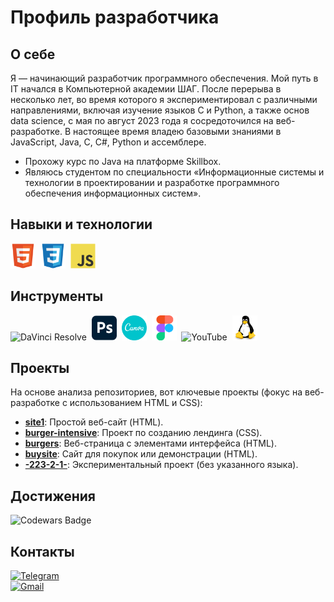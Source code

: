 
# Профиль разработчика

## О себе
Я — начинающий разработчик программного обеспечения. Мой путь в IT начался в Компьютерной академии ШАГ. После перерыва в несколько лет, во время которого я экспериментировал с различными направлениями, включая изучение языков C и Python, а также основ data science, с мая по август 2023 года я сосредоточился на веб-разработке. В настоящее время владею базовыми знаниями в JavaScript, Java, C, C#, Python и ассемблере.

- Прохожу курс по Java на платформе Skillbox.
- Являюсь студентом по специальности «Информационные системы и технологии в проектировании и разработке программного обеспечения информационных систем».

## Навыки и технологии
<div>
  <img src="https://github.com/devicons/devicon/blob/master/icons/html5/html5-original.svg" title="HTML5" alt="HTML5" width="40" height="40"/>&nbsp;
  <img src="https://github.com/devicons/devicon/blob/master/icons/css3/css3-original.svg" title="CSS3" alt="CSS3" width="40" height="40"/>&nbsp;
  <img src="https://github.com/devicons/devicon/blob/master/icons/javascript/javascript-original.svg" title="JavaScript" alt="JavaScript" width="40" height="40"/>&nbsp;
</div>

## Инструменты
<div>
  <img src="https://upload.wikimedia.org/wikipedia/commons/9/90/DaVinci_Resolve_17_logo.svg" title="DaVinci Resolve" alt="DaVinci Resolve" width="40" height="40"/>&nbsp;
  <img src="https://github.com/devicons/devicon/blob/master/icons/photoshop/photoshop-plain.svg" title="Photoshop" alt="Photoshop" width="40" height="40"/>&nbsp;
  <img src="https://github.com/devicons/devicon/blob/master/icons/canva/canva-original.svg" title="Canva" alt="Canva" width="40" height="40"/>&nbsp;
  <img src="https://github.com/devicons/devicon/blob/master/icons/figma/figma-original.svg" title="Figma" alt="Figma" width="40" height="40"/>&nbsp;
  <img src="https://upload.wikimedia.org/wikipedia/commons/9/9e/YouTube_Logo_%282013-2017%29.svg" title="YouTube" alt="YouTube" width="40" height="40"/>&nbsp;
  <img src="https://github.com/devicons/devicon/blob/master/icons/linux/linux-original.svg" title="Linux" alt="Linux" width="40" height="40"/>&nbsp;
</div>

## Проекты
На основе анализа репозиториев, вот ключевые проекты (фокус на веб-разработке с использованием HTML и CSS):
- **[site1](https://github.com/prostasev/site1)**: Простой веб-сайт (HTML).
- **[burger-intensive](https://github.com/prostasev/burger-intensive)**: Проект по созданию лендинга (CSS).
- **[burgers](https://github.com/prostasev/burgers)**: Веб-страница с элементами интерфейса (HTML).
- **[buysite](https://github.com/prostasev/buysite)**: Сайт для покупок или демонстрации (HTML).
- **[-223-2-1-](https://github.com/prostasev/-223-2-1-)**: Экспериментальный проект (без указанного языка).

## Достижения
![Codewars Badge](https://www.codewars.com/users/prostasev/badges/large)

## Контакты
[![Telegram](https://img.shields.io/badge/-Telegram-blue?style=flat&logo=Telegram&logoColor=white)](https://t.me/stasevboris)  
[![Gmail](https://img.shields.io/badge/-Gmail-red?style=flat&logo=Gmail&logoColor=white)](mailto:stasevboris0@gmail.com)

